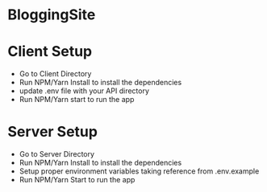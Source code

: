 # BloggingSite

# Client Setup
* Go to Client Directory
* Run NPM/Yarn Install to install the dependencies
* update .env file with your API directory
* Run NPM/Yarn start to run the app

# Server Setup
* Go to Server Directory
* Run NPM/Yarn Install to install the dependencies
* Setup proper environment variables taking reference from .env.example
* Run NPM/Yarn Start to run the app
